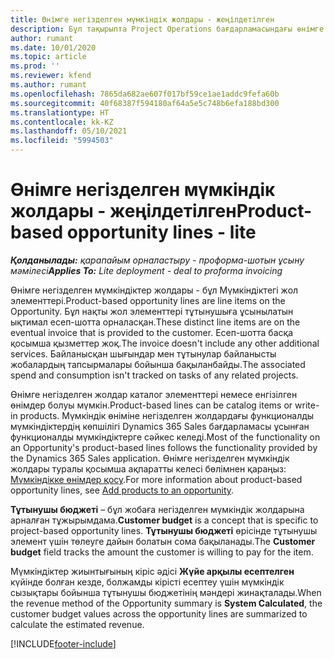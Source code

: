 ```yaml
---
title: Өнімге негізделген мүмкіндік жолдары - жеңілдетілген
description: Бұл тақырыпта Project Operations бағдарламасындағы өнімге негізделген мүмкіндік жолдарының элементтері туралы ақпарат берілген.
author: rumant
ms.date: 10/01/2020
ms.topic: article
ms.prod: ''
ms.reviewer: kfend
ms.author: rumant
ms.openlocfilehash: 7865da682ae607f017bf59ce1ae1addc9fefa60b
ms.sourcegitcommit: 40f68387f594180af64a5e5c748b6efa188bd300
ms.translationtype: HT
ms.contentlocale: kk-KZ
ms.lasthandoff: 05/10/2021
ms.locfileid: "5994503"
---
```

# <a name="product-based-opportunity-lines---lite"></a><span data-ttu-id="34e1c-103">Өнімге негізделген мүмкіндік жолдары - жеңілдетілген</span><span class="sxs-lookup"><span data-stu-id="34e1c-103">Product-based opportunity lines - lite</span></span>

<span data-ttu-id="34e1c-104">_**Қолданылады:** қарапайым орналастыру - проформа-шотын ұсыну мәмілесі_</span><span class="sxs-lookup"><span data-stu-id="34e1c-104">_**Applies To:** Lite deployment - deal to proforma invoicing_</span></span>

<span data-ttu-id="34e1c-105">Өнімге негізделген мүмкіндіктер жолдары - бұл Мүмкіндіктегі жол элементтері.</span><span class="sxs-lookup"><span data-stu-id="34e1c-105">Product-based opportunity lines are line items on the Opportunity.</span></span> <span data-ttu-id="34e1c-106">Бұл нақты жол элементтері тұтынушыға ұсынылатын ықтимал есеп-шотта орналасқан.</span><span class="sxs-lookup"><span data-stu-id="34e1c-106">These distinct line items are on the eventual invoice that is provided to the customer.</span></span> <span data-ttu-id="34e1c-107">Есеп-шотта басқа қосымша қызметтер жоқ.</span><span class="sxs-lookup"><span data-stu-id="34e1c-107">The invoice doesn't include any other additional services.</span></span> <span data-ttu-id="34e1c-108">Байланысқан шығындар мен тұтынулар байланысты жобалардың тапсырмалары бойынша бақыланбайды.</span><span class="sxs-lookup"><span data-stu-id="34e1c-108">The associated spend and consumption isn't tracked on tasks of any related projects.</span></span>

<span data-ttu-id="34e1c-109">Өнімге негізделген жолдар каталог элементтері немесе енгізілген өнімдер болуы мүмкін.</span><span class="sxs-lookup"><span data-stu-id="34e1c-109">Product-based lines can be catalog items or write-in products.</span></span> <span data-ttu-id="34e1c-110">Мүмкіндік өніміне негізделген жолдардағы функционалды мүмкіндіктердің көпшілігі Dynamics 365 Sales бағдарламасы ұсынған функционалды мүмкіндіктерге сәйкес келеді.</span><span class="sxs-lookup"><span data-stu-id="34e1c-110">Most of the functionality on an Opportunity's product-based lines follows the functionality provided by the Dynamics 365 Sales application.</span></span> <span data-ttu-id="34e1c-111">Өнімге негізделген мүмкіндік жолдары туралы қосымша ақпаратты келесі бөлімнен қараңыз: [Мүмкіндікке өнімдер қосу](/dynamics365/sales-enterprise/add-products-opportunity).</span><span class="sxs-lookup"><span data-stu-id="34e1c-111">For more information about product-based opportunity lines, see [Add products to an opportunity](/dynamics365/sales-enterprise/add-products-opportunity).</span></span>

<span data-ttu-id="34e1c-112">**Тұтынушы бюджеті** – бұл жобаға негізделген мүмкіндік жолдарына арналған тұжырымдама.</span><span class="sxs-lookup"><span data-stu-id="34e1c-112">**Customer budget** is a concept that is specific to project-based opportunity lines.</span></span> <span data-ttu-id="34e1c-113">**Тұтынушы бюджеті** өрісінде тұтынушы элемент үшін төлеуге дайын болатын сома бақыланады.</span><span class="sxs-lookup"><span data-stu-id="34e1c-113">The **Customer budget** field tracks the amount the customer is willing to pay for the item.</span></span>

<span data-ttu-id="34e1c-114">Мүмкіндіктер жиынтығының кіріс әдісі **Жүйе арқылы есептелген** күйінде болған кезде, болжамды кірісті есептеу үшін мүмкіндік сызықтары бойынша тұтынушы бюджетінің мәндері жинақталады.</span><span class="sxs-lookup"><span data-stu-id="34e1c-114">When the revenue method of the Opportunity summary is **System Calculated**, the customer budget values across the opportunity lines are summarized to calculate the estimated revenue.</span></span> 



[!INCLUDE[footer-include](../../includes/footer-banner.md)]